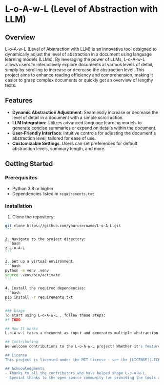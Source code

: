 # L-o-A-w-L (Level of Abstraction with LLM)

## Overview
L-o-A-w-L  (Level of Abstraction with LLM) is an innovative tool designed to dynamically adjust the level of abstraction in a document using language learning models (LLMs). By leveraging the power of LLMs, L-o-A-w-L allows users to interactively explore documents at various levels of detail, simply by scrolling to increase or decrease the abstraction level. This project aims to enhance reading efficiency and comprehension, making it easier to grasp complex documents or quickly get an overview of lengthy texts.

## Features
- **Dynamic Abstraction Adjustment**: Seamlessly increase or decrease the level of detail in a document with a simple scroll action.
- **LLM Integration**: Utilizes advanced language learning models to generate concise summaries or expand on details within the document.
- **User-Friendly Interface**: Intuitive controls for adjusting the document's abstraction level, tailored for ease of use.
- **Customizable Settings**: Users can set preferences for default abstraction levels, summary length, and more.

## Getting Started

### Prerequisites
- Python 3.8 or higher
- Dependencies listed in `requirements.txt`

### Installation

1. Clone the repository:
````bash
git clone https://github.com/yourusername/L-o-A-L.git
```

2. Navigate to the project directory:
```bash
z L-o-A-L
```

3. Set up a virtual environment.
```bash
python -m venv .venv
source .venv/bin/activate
```

4. Install the required dependencies:
```bash
pip install -r requirements.txt
```

### Usage
To start using L-o-A-w-L , follow these steps:
#! TODO

## How It Works
L-o-A-w-L takes a document as input and generates multiple abstraction layers using language learning models. These layers range from highly detailed to very abstract summaries. The user can then interact with the document through a web interface, where scrolling up or down adjusts the level of detail displayed, allowing for a customized reading experience.

## Contributing
We welcome contributions to the L-o-A-w-L project! Whether it's feature requests, bug reports, or code contributions, please feel free to make your mark. For more details, check out [CONTRIBUTING.md](CONTRIBUTING.md).

## License
This project is licensed under the MIT License - see the [LICENSE](LICENSE) file for details.

## Acknowledgments
- Thanks to all the contributors who have helped shape L-o-A-w-L.
- Special thanks to the open-source community for providing the tools and libraries that make projects like this possible.
